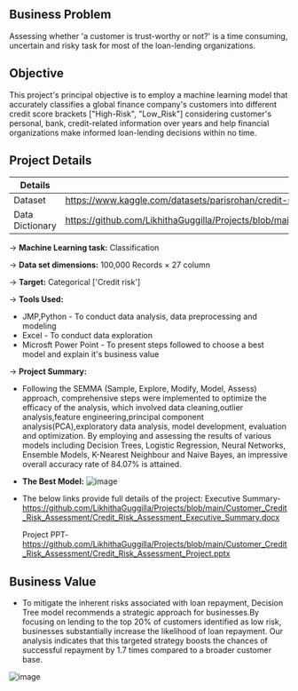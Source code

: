 ## Business Problem
Assessing whether 'a customer is trust-worthy or not?' is a time consuming, uncertain and risky task for most of the loan-lending organizations.

## Objective
This project's principal objective is to employ a machine learning model that accurately classifies a global finance company's customers into different credit score brackets ["High-Risk", "Low_Risk"] considering customer's personal, bank, credit-related information over years and help financial organizations make informed loan-lending decisions within no time.

## Project Details
|Details|Link|
|-------|------|
|Dataset|https://www.kaggle.com/datasets/parisrohan/credit-score-classification?select=train.csv|
|Data Dictionary|https://github.com/LikhithaGuggilla/Projects/blob/main/Customer_Credit_Risk_Assessment/Data_Dictionary.xlsx|

-> **Machine Learning task:** Classification

-> **Data set dimensions:** 100,000 Records × 27 column

-> **Target:** Categorical ['Credit risk']

-> **Tools Used:**
* JMP,Python - To conduct data analysis, data preprocessing and modeling
* Excel - To conduct data exploration
* Microsft Power Point - To present steps followed to choose a best model and explain it's business value

-> **Project Summary:**
* Following the SEMMA (Sample, Explore, Modify, Model, Assess) approach, comprehensive steps were implemented to optimize the efficacy of the analysis, which involved data cleaning,outlier analysis,feature engineering,principal component analysis(PCA),exploratory data analysis, model development, evaluation and optimization. By employing and assessing the results of various models including Decision Trees, Logistic Regression, Neural Networks, Ensemble Models, K-Nearest Neighbour and Naive Bayes, an impressive overall accuracy rate of 84.07% is attained.
* **The Best Model:**
  ![image](https://github.com/LikhithaGuggilla/Projects/assets/159668644/a59cef91-2269-41db-be47-324287170ec3)

* The below links provide full details of the project:
  Executive Summary-https://github.com/LikhithaGuggilla/Projects/blob/main/Customer_Credit_Risk_Assessment/Credit_Risk_Assessment_Executive_Summary.docx
  
  Project PPT-https://github.com/LikhithaGuggilla/Projects/blob/main/Customer_Credit_Risk_Assessment/Credit_Risk_Assessment_Project.pptx

## Business Value
* To mitigate the inherent risks associated with loan repayment, Decision Tree model recommends a strategic approach for businesses.By focusing on lending to the top 20% of customers identified as low risk, businesses substantially increase the likelihood of loan repayment. Our analysis indicates that this targeted strategy boosts the chances of successful repayment by 1.7 times compared to a broader customer base.

![image](https://github.com/LikhithaGuggilla/Projects/assets/159668644/a291bb52-19c2-47c0-99fb-392a18f65f97)




  



















